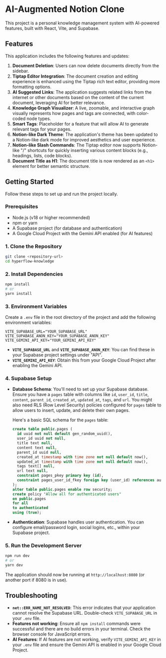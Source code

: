 # AI-Augmented Notion Clone

This project is a personal knowledge management system with AI-powered features, built with React, Vite, and Supabase.

## Features

This application includes the following features and updates:

1.  **Document Deletion**: Users can now delete documents directly from the sidebar.
2.  **Tiptap Editor Integration**: The document creation and editing experience is enhanced using the Tiptap rich text editor, providing more formatting options.
3.  **AI Suggested Links**: The application suggests related links from the internet or other documents based on the content of the current document, leveraging AI for better relevance.
4.  **Knowledge Graph Visualizer**: A live, zoomable, and interactive graph visually represents how pages and tags are connected, with color-coded node types.
5.  **Smart Tags**: Placeholder for a feature that will allow AI to generate relevant tags for your pages.
6.  **Notion-like Dark Theme**: The application's theme has been updated to a Notion-like dark mode for improved aesthetics and user experience.
7.  **Notion-like Slash Commands**: The Tiptap editor now supports Notion-like "/" shortcuts for quickly inserting various content blocks (e.g., headings, lists, code blocks).
8.  **Document Title as H1**: The document title is now rendered as an `<h1>` element for better semantic structure.

## Getting Started

Follow these steps to set up and run the project locally.

### Prerequisites

*   Node.js (v18 or higher recommended)
*   npm or yarn
*   A Supabase project (for database and authentication)
*   A Google Cloud Project with the Gemini API enabled (for AI features)

### 1. Clone the Repository

```bash
git clone <repository-url>
cd hyperflow-knowledge
```

### 2. Install Dependencies

```bash
npm install
# or
yarn install
```

### 3. Environment Variables

Create a `.env` file in the root directory of the project and add the following environment variables:

```
VITE_SUPABASE_URL="YOUR_SUPABASE_URL"
VITE_SUPABASE_ANON_KEY="YOUR_SUPABASE_ANON_KEY"
VITE_GEMINI_API_KEY="YOUR_GEMINI_API_KEY"
```

*   **`VITE_SUPABASE_URL`** and **`VITE_SUPABASE_ANON_KEY`**: You can find these in your Supabase project settings under "API".
*   **`VITE_GEMINI_API_KEY`**: Obtain this from your Google Cloud Project after enabling the Gemini API.

### 4. Supabase Setup

*   **Database Schema**: You'll need to set up your Supabase database. Ensure you have a `pages` table with columns like `id`, `user_id`, `title`, `content`, `parent_id`, `created_at`, `updated_at`, `tags`, and `url`. You might also need RLS (Row Level Security) policies configured for `pages` table to allow users to insert, update, and delete their own pages.

    Here's a basic SQL schema for the `pages` table:

    ```sql
    create table public.pages (
      id uuid not null default gen_random_uuid(),
      user_id uuid not null,
      title text null,
      content text null,
      parent_id uuid null,
      created_at timestamp with time zone not null default now(),
      updated_at timestamp with time zone not null default now(),
      tags text[] null,
      url text null,
      constraint pages_pkey primary key (id),
      constraint pages_user_id_fkey foreign key (user_id) references auth.users (id) on delete cascade
    );
    alter table public.pages enable row security;
    create policy "Allow all for authenticated users"
    on public.pages
    for all
    to authenticated
    using (true);
    ```

*   **Authentication**: Supabase handles user authentication. You can configure email/password login, social logins, etc., within your Supabase project.

### 5. Run the Development Server

```bash
npm run dev
# or
yarn dev
```

The application should now be running at `http://localhost:8080` (or another port if 8080 is in use).

## Troubleshooting

*   **`net::ERR_NAME_NOT_RESOLVED`**: This error indicates that your application cannot resolve the Supabase URL. Double-check `VITE_SUPABASE_URL` in your `.env` file.
*   **Features not working**: Ensure all `npm install` commands were successful and there are no build errors in your terminal. Check the browser console for JavaScript errors.
*   **AI Features**: If AI features are not working, verify `VITE_GEMINI_API_KEY` in your `.env` file and ensure the Gemini API is enabled in your Google Cloud Project.
